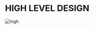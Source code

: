 # HIGH LEVEL DESIGN
![high](https://user-images.githubusercontent.com/101054013/160532821-480fca67-57b3-4be4-ba8f-ada645eabd9c.png)

